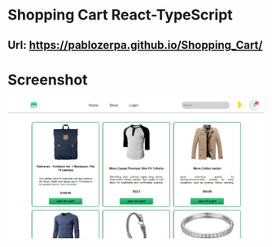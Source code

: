 # Shopping Cart React-TypeScript
## Url: https://pablozerpa.github.io/Shopping_Cart/

# Screenshot
![](./public/screenshoot_shoppingCart.png)